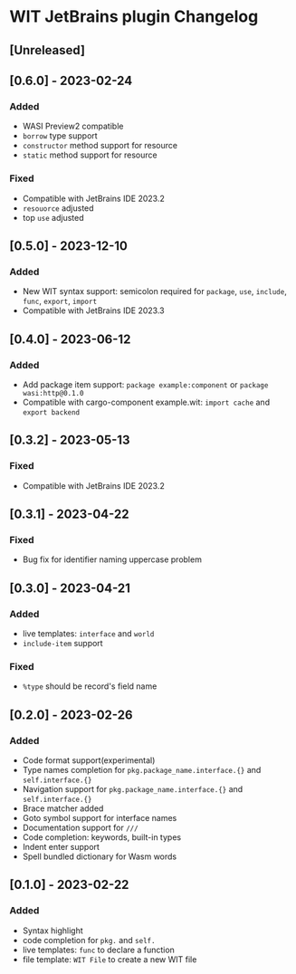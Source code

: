 <!-- Keep a Changelog guide -> https://keepachangelog.com -->

# WIT JetBrains plugin Changelog

## [Unreleased]

## [0.6.0] - 2023-02-24

### Added

- WASI Preview2 compatible
- `borrow` type support
- `constructor` method support for resource
- `static` method support for resource

### Fixed

- Compatible with JetBrains IDE 2023.2
- `resouorce` adjusted
- top `use` adjusted

## [0.5.0] - 2023-12-10

### Added

- New WIT syntax support: semicolon required for `package`, `use`, `include`, `func`, `export`, `import`
- Compatible with JetBrains IDE 2023.3

## [0.4.0] - 2023-06-12

### Added

- Add package item support: `package example:component` or `package wasi:http@0.1.0`
- Compatible with cargo-component example.wit: `import cache` and `export backend`

## [0.3.2] - 2023-05-13

### Fixed

- Compatible with JetBrains IDE 2023.2

## [0.3.1] - 2023-04-22

### Fixed

- Bug fix for identifier naming uppercase problem

## [0.3.0] - 2023-04-21

### Added

- live templates: `interface` and `world`
- `include-item` support

### Fixed

- `%type` should be record's field name

## [0.2.0] - 2023-02-26

### Added

- Code format support(experimental)
- Type names completion for `pkg.package_name.interface.{}` and `self.interface.{}`
- Navigation support for `pkg.package_name.interface.{}` and `self.interface.{}`
- Brace matcher added
- Goto symbol support for interface names
- Documentation support for `/// `
- Code completion: keywords, built-in types
- Indent enter support
- Spell bundled dictionary for Wasm words

## [0.1.0] - 2023-02-22

### Added

- Syntax highlight
- code completion for `pkg.` and `self.`
- live templates: `func` to declare a function
- file template: `WIT File` to create a new WIT file
